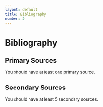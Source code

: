 ```yaml
---
layout: default
title: Bibliography
number: 5
---
```


# Bibliography

## Primary Sources

You should have at least one primary source.

## Secondary Sources

You should have at least 5 secondary sources.